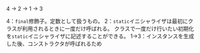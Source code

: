 4 → 2 → 1 → 3

4：`final`修飾子。定数として扱うもの。
2：`static`イニシャライザは最初にクラスが利用されるときに一度だけ呼ばれる。
   クラスで一度だけ行いたい初期化を`static`イニシャライザに記述することができる。
1→3：インスタンスを生成した後、コンストラクタが呼ばれるため